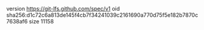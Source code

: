 version https://git-lfs.github.com/spec/v1
oid sha256:d1c72c6a813de145f4cb7f34241039c2161690a770d75f5e182b7870c7638af6
size 11158
